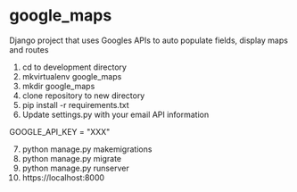 # google_maps
Django project that uses Googles APIs to auto populate fields, display maps and routes

1) cd to development directory
2) mkvirtualenv google_maps
3) mkdir google_maps
4) clone repository to new directory
5) pip install -r requirements.txt
6) Update settings.py with your email API information


GOOGLE_API_KEY = "XXX"


7) python manage.py makemigrations
8) python manage.py migrate
9) python manage.py runserver
10) https://localhost:8000

